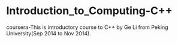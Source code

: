 Introduction_to_Computing-C++
=================================================

coursera-This is introductory course to C++ by Ge Li from Peking University(Sep 2014 to Nov 2014).

